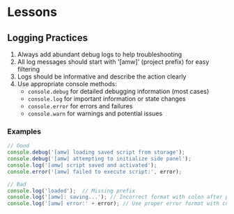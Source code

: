 # Lessons

## Logging Practices
1. Always add abundant debug logs to help troubleshooting
2. All log messages should start with '[amw]' (project prefix) for easy filtering
3. Logs should be informative and describe the action clearly
4. Use appropriate console methods:
   - `console.debug` for detailed debugging information (most cases)
   - `console.log` for important information or state changes
   - `console.error` for errors and failures
   - `console.warn` for warnings and potential issues

### Examples
```typescript
// Good
console.debug('[amw] loading saved script from storage');
console.debug('[amw] attempting to initialize side panel');
console.log('[amw] script saved and activated');
console.error('[amw] failed to execute script:', error);

// Bad
console.log('loaded');  // Missing prefix
console.log('[amw]: saving...'); // Incorrect format with colon after prefix
console.log('[amw] error:' + error); // Use proper error format with comma
```

